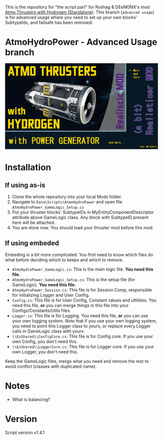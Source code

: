 This is the repository for "the script part" for Roshag & DEeM0NX's mod [Atmo Thrusters with Hydrogen (Standalone)](https://steamcommunity.com/sharedfiles/filedetails/?id=2807922557).
This branch (`advanced usage`) is for advanced usage where you need to set up your own blocks' SubtypeIds, and failsafe has been removed.

# AtmoHydroPower - Advanced Usage branch
![Thumbnail](thumb.png)

# Installation
## If using as-is
1. Clone the whole repository into your local Mods folder.
2. Navigate to `Data\Scripts\AtmoHydroPower` and open file `AtmoHydroPower_GameLogic_Setup.cs`
3. Put your thruster blocks' SubtypeIDs in MyEntityComponentDescriptor attribute above GameLogic class. Any block with SubtypeID present here will be attached.
4. You are done now. You should load your thruster mod before this mod.  

## If using embeded
Embeding is a bit more complicated. You first need to know which files do what before deciding which to keeps and which to remove.
- `AtmoHydroPower_GameLogic.cs`: This is the main logic file. **You need this file.**
- `AtmoHydroPower_GameLogic_Setup.cs`: This is the setup file (for GameLogic). **You need this file.**
- `AtmoHydroPower_Session.cs`: This file is for Session Comp, responsible for initializing Logger and User Config.
- `Config.cs`: This file is for User Config, Constant values and ultilities. You need this file, **or** you can merge things in this file into your Configs/Constants/Utils files.
- `Logger.cs`: This file is for Logging. You need this file, **or** you can use your own logging system. *Note* that if you use your own logging system, you need to point this Logger class to yours, or replace every Logger calls in GameLogic class with yours.
- `\\ExShared\\ConfigCore.cs`: This file is for Config core. If you use your own Config, you don't need this.
- `\\ExShared\\LoggerCore.cs`: This file is for Logger core. If you use your own Logger, you don't need this.

Keep the GameLogic files, merge what you need and remove the rest to avoid conflict (classes with duplicated name).

# Notes
- What is balancing?

# Version
Script version v1.4.1
